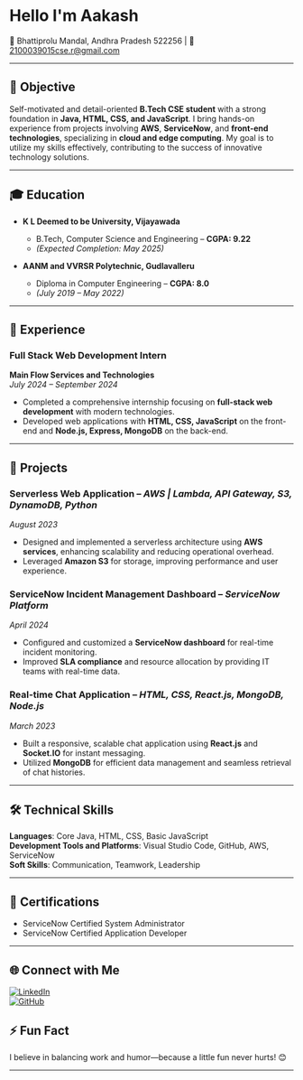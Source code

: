 # Hello  I'm Aakash 
📍 Bhattiprolu Mandal, Andhra Pradesh 522256 | 📧 [2100039015cse.r@gmail.com](mailto:2100039015cse.r@gmail.com)

---

## 🎯 Objective  
Self-motivated and detail-oriented **B.Tech CSE student** with a strong foundation in **Java, HTML, CSS, and JavaScript**. I bring hands-on experience from projects involving **AWS**, **ServiceNow**, and **front-end technologies**, specializing in **cloud and edge computing**. My goal is to utilize my skills effectively, contributing to the success of innovative technology solutions.

---

## 🎓 Education  
- **K L Deemed to be University, Vijayawada**  
  - B.Tech, Computer Science and Engineering – **CGPA: 9.22**  
  - *(Expected Completion: May 2025)*
  
- **AANM and VVRSR Polytechnic, Gudlavalleru**  
  - Diploma in Computer Engineering – **CGPA: 8.0**  
  - *(July 2019 – May 2022)*

---

## 💼 Experience  
### Full Stack Web Development Intern  
**Main Flow Services and Technologies**  
*July 2024 – September 2024*  
- Completed a comprehensive internship focusing on **full-stack web development** with modern technologies.
- Developed web applications with **HTML, CSS, JavaScript** on the front-end and **Node.js, Express, MongoDB** on the back-end.

---

## 🔧 Projects  
### **Serverless Web Application** – *AWS | Lambda, API Gateway, S3, DynamoDB, Python*  
*August 2023*  
- Designed and implemented a serverless architecture using **AWS services**, enhancing scalability and reducing operational overhead.
- Leveraged **Amazon S3** for storage, improving performance and user experience.

### **ServiceNow Incident Management Dashboard** – *ServiceNow Platform*  
*April 2024*  
- Configured and customized a **ServiceNow dashboard** for real-time incident monitoring.
- Improved **SLA compliance** and resource allocation by providing IT teams with real-time data.

### **Real-time Chat Application** – *HTML, CSS, React.js, MongoDB, Node.js*  
*March 2023*  
- Built a responsive, scalable chat application using **React.js** and **Socket.IO** for instant messaging.
- Utilized **MongoDB** for efficient data management and seamless retrieval of chat histories.

---

## 🛠️ Technical Skills  
**Languages**: Core Java, HTML, CSS, Basic JavaScript  
**Development Tools and Platforms**: Visual Studio Code, GitHub, AWS, ServiceNow  
**Soft Skills**: Communication, Teamwork, Leadership  

---

## 📜 Certifications  
- ServiceNow Certified System Administrator  
- ServiceNow Certified Application Developer  

---


## 🌐 Connect with Me  
[![LinkedIn](https://img.shields.io/badge/LinkedIn-0077B5?style=flat&logo=linkedin&logoColor=white)](https://linkedin.com/in/malloluaakash)  
[![GitHub](https://img.shields.io/badge/GitHub-333333?style=flat&logo=github&logoColor=white)](https://github.com/malloluaakash)

## ⚡ Fun Fact  
I believe in balancing work and humor—because a little fun never hurts! 😊

---


